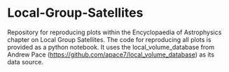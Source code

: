 # Local-Group-Satellites
Repository for reproducing plots within the Encyclopaedia of Astrophysics chapter on Local Group Satellites. The code for reproducing all plots is provided as a python notebook. It uses the local_volume_database from Andrew Pace (https://github.com/apace7/local_volume_database) as its data source.
